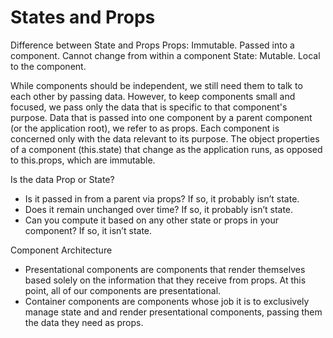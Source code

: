 # States and Props

Difference between State and Props
Props: Immutable. Passed into a component. Cannot change from within a component
State: Mutable. Local to the component.

While components should be independent, we still need them to talk to each other by passing data. However, to keep components small and focused, we pass only the data that is specific to that component's purpose.
Data that is passed into one component by a parent component (or the application root), we refer to as props. Each component is concerned only with the data relevant to its purpose.
The object properties of a component (this.state) that change as the application runs, as opposed to this.props, which are immutable.

Is the data Prop or State?

* Is it passed in from a parent via props? If so, it probably isn’t state.
* Does it remain unchanged over time? If so, it probably isn’t state.
* Can you compute it based on any other state or props in your component? If so, it isn’t state.

Component Architecture

* Presentational components are components that render themselves based solely on the information that they receive from props. At this point, all of our components are presentational.
* Container components are components whose job it is to exclusively manage state and and render presentational components, passing them the data they need as props.
